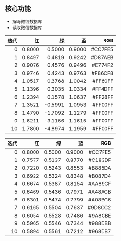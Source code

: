 ## 核心功能

- 解码微信数据库
- 读取微信数据库

| 迭代 |      红 |       绿 |      蓝 |     RGB |
|---:|-------:|--------:|-------:|--------:|
|  0 | 0.8000 |  0.5000 | 0.9000 | #CC7FE5 |
|  1 | 0.8497 |  0.4819 | 0.9242 | #D87AEB |
|  2 | 0.9076 |  0.4576 | 0.9496 | #E774F2 |
|  3 | 0.9746 |  0.4243 | 0.9763 | #F86CF8 |
|  4 | 1.0517 |  0.3768 | 1.0042 | #FF60FF |
|  5 | 1.1396 |  0.3035 | 1.0334 | #FF4DFF |
|  6 | 1.2394 |  0.1578 | 1.0637 | #FF28FF |
|  7 | 1.3521 | -0.5991 | 1.0953 | #FF00FF |
|  8 | 1.4790 | -1.7092 | 1.1279 | #FF00FF |
|  9 | 1.6211 | -3.1156 | 1.1615 | #FF00FF |
| 10 | 1.7800 | -4.8974 | 1.1959 | #FF00FF |

| 迭代 |      红 |      绿 |      蓝 |     RGB |
|---:|-------:|-------:|-------:|--------:|
|  0 | 0.8000 | 0.5000 | 0.9000 | #CC7FE5 |
|  1 | 0.7577 | 0.5137 | 0.8770 | #C183DF |
|  2 | 0.7220 | 0.5243 | 0.8553 | #B885DA |
|  3 | 0.6922 | 0.5324 | 0.8348 | #B087D4 |
|  4 | 0.6674 | 0.5387 | 0.8154 | #AA89CF |
|  5 | 0.6469 | 0.5436 | 0.7971 | #A48ACB |
|  6 | 0.6301 | 0.5474 | 0.7799 | #A08BC6 |
|  7 | 0.6165 | 0.5504 | 0.7637 | #9D8CC2 |
|  8 | 0.6054 | 0.5528 | 0.7486 | #9A8CBE |
|  9 | 0.5965 | 0.5546 | 0.7344 | #988DBB |
| 10 | 0.5894 | 0.5561 | 0.7212 | #968DB7 |
